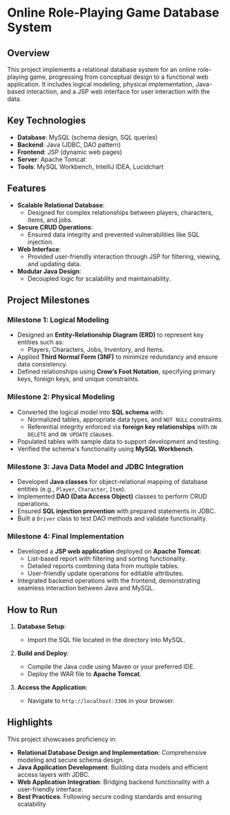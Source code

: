 # Online Role-Playing Game Database System  

## Overview  
This project implements a relational database system for an online role-playing game, progressing from conceptual design to a functional web application. It includes logical modeling, physical implementation, Java-based interaction, and a JSP web interface for user interaction with the data.  

## Key Technologies  
- **Database**: MySQL (schema design, SQL queries)  
- **Backend**: Java (JDBC, DAO pattern)  
- **Frontend**: JSP (dynamic web pages)  
- **Server**: Apache Tomcat  
- **Tools**: MySQL Workbench, IntelliJ IDEA, Lucidchart  

## Features  
- **Scalable Relational Database**:  
  - Designed for complex relationships between players, characters, items, and jobs.  
- **Secure CRUD Operations**:  
  - Ensured data integrity and prevented vulnerabilities like SQL injection.  
- **Web Interface**:  
  - Provided user-friendly interaction through JSP for filtering, viewing, and updating data.  
- **Modular Java Design**:  
  - Decoupled logic for scalability and maintainability.  

## Project Milestones  

### **Milestone 1: Logical Modeling**  
- Designed an **Entity-Relationship Diagram (ERD)** to represent key entities such as:
  - Players, Characters, Jobs, Inventory, and Items.  
- Applied **Third Normal Form (3NF)** to minimize redundancy and ensure data consistency.  
- Defined relationships using **Crow’s Foot Notation**, specifying primary keys, foreign keys, and unique constraints.  

### **Milestone 2: Physical Modeling**  
- Converted the logical model into **SQL schema** with:  
  - Normalized tables, appropriate data types, and `NOT NULL` constraints.  
  - Referential integrity enforced via **foreign key relationships** with `ON DELETE` and `ON UPDATE` clauses.  
- Populated tables with sample data to support development and testing.  
- Verified the schema's functionality using **MySQL Workbench**.  

### **Milestone 3: Java Data Model and JDBC Integration**  
- Developed **Java classes** for object-relational mapping of database entities (e.g., `Player`, `Character`, `Item`).  
- Implemented **DAO (Data Access Object)** classes to perform CRUD operations.
- Ensured **SQL injection prevention** with prepared statements in JDBC.  
- Built a `Driver` class to test DAO methods and validate functionality.  

### **Milestone 4: Final Implementation**  
- Developed a **JSP web application** deployed on **Apache Tomcat**:  
  - List-based report with filtering and sorting functionality.  
  - Detailed reports combining data from multiple tables.  
  - User-friendly update operations for editable attributes.  
- Integrated backend operations with the frontend, demonstrating seamless interaction between Java and MySQL.  

## How to Run  

1. **Database Setup**:  
   - Import the SQL file located in the directory into MySQL.  

2. **Build and Deploy**:  
   - Compile the Java code using Maven or your preferred IDE.  
   - Deploy the WAR file to **Apache Tomcat**.  

3. **Access the Application**:  
   - Navigate to `http://localhost:3306` in your browser.  

## Highlights  
This project showcases proficiency in:  
- **Relational Database Design and Implementation**: Comprehensive modeling and secure schema design.  
- **Java Application Development**: Building data models and efficient access layers with JDBC.  
- **Web Application Integration**: Bridging backend functionality with a user-friendly interface.  
- **Best Practices**: Following secure coding standards and ensuring scalability
